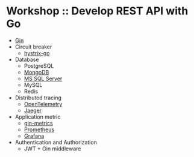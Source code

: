 # Workshop :: Develop REST API with Go
* [Gin](https://github.com/gin-gonic/gin)
* Circuit breaker
  * [hystrix-go](https://github.com/afex/hystrix-go)
* Database
  * PostgreSQL
  * [MongoDB](https://github.com/mongodb/mongo-go-driver)
  * [MS SQL Server](https://docs.microsoft.com/en-us/azure/azure-sql/database/connect-query-go)
  * MySQL
  * Redis
* Distributed tracing
  * [OpenTelemetry](https://opentelemetry.io/)
  * [Jaeger](https://www.jaegertracing.io/)
* Application metric
  * [gin-metrics](https://github.com/penglongli/gin-metrics)
  * [Prometheus](https://prometheus.io/)
  * [Grafana](https://grafana.com/)
* Authentication and Authorization
  * JWT + Gin middleware
